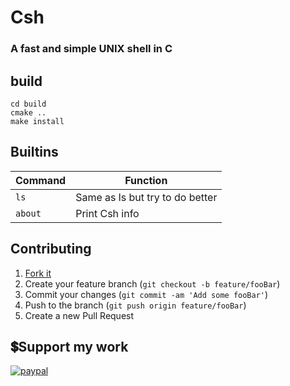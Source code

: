 # Csh
### A fast and simple UNIX shell in C

## build

```
cd build
cmake ..
make install
```
## Builtins

| Command              | Function                                                               |
| -------------------- | ---------------------------------------------------------------------- |
| `ls`| Same as ls but try to do better      |
| `about `| Print Csh info       	|

## Contributing

1. [Fork it](<https://github.com/Mirko-r/extrattor/fork>)
2. Create your feature branch (`git checkout -b feature/fooBar`)
3. Commit your changes (`git commit -am 'Add some fooBar'`)
4. Push to the branch (`git push origin feature/fooBar`)
5. Create a new Pull Request

## 💲Support my work

[![paypal](https://img.shields.io/badge/PayPal-00457C?style=for-the-badge&logo=paypal&logoColor=white)](https://paypal.me/stupidamentepod)
